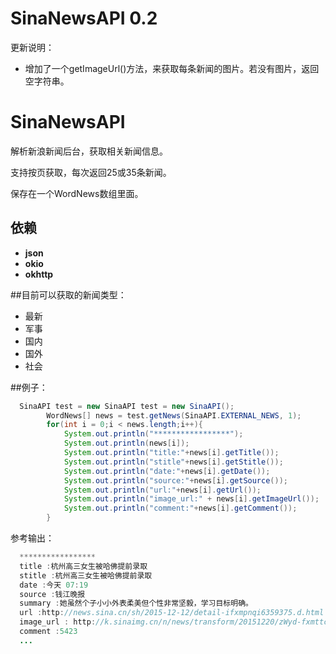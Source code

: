 # SinaNewsAPI 0.2
更新说明：

* 增加了一个getImageUrl()方法，来获取每条新闻的图片。若没有图片，返回空字符串。

# SinaNewsAPI
解析新浪新闻后台，获取相关新闻信息。

支持按页获取，每次返回25或35条新闻。

保存在一个WordNews数组里面。

## 依赖

* **json**  
* **okio**  
* **okhttp**

##目前可以获取的新闻类型： <br>
 * 最新
 * 军事
 * 国内
 * 国外
 * 社会
 
##例子：
```java
  SinaAPI test = new SinaAPI test = new SinaAPI();
 		WordNews[] news = test.getNews(SinaAPI.EXTERNAL_NEWS, 1);
 		for(int i = 0;i < news.length;i++){
 			System.out.println("*****************");
 			System.out.println(news[i]);
 			System.out.println("title:"+news[i].getTitle());
			System.out.println("stitle"+news[i].getStitle());
			System.out.println("date:"+news[i].getDate());
 			System.out.println("source:"+news[i].getSource());
 			System.out.println("url:"+news[i].getUrl());
 			System.out.println("image_url:" + news[i].getImageUrl());
 			System.out.println("comment:"+news[i].getComment());
 		}
 ```
 参考输出：
```java
  *****************
  title :杭州高三女生被哈佛提前录取
  stitle :杭州高三女生被哈佛提前录取
  date :今天 07:19
  source :钱江晚报
  summary :她虽然个子小小外表柔美但个性非常坚毅，学习目标明确。
  url :http://news.sina.cn/sh/2015-12-12/detail-ifxmpnqi6359375.d.html
  image_url : http://k.sinaimg.cn/n/news/transform/20151220/zWyd-fxmttcn5008302.jpg/w120h90l50t1a7e.jpg
  comment :5423
  ...
```
